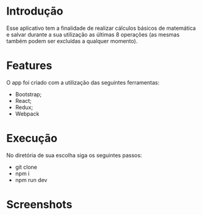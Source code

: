 # Introdução

Esse aplicativo tem a finalidade de realizar cálculos básicos de matemática e salvar durante a sua utilização as últimas 8 operações (as mesmas também podem ser excluídas a qualquer momento).

# Features

O app foi criado com a utilização das seguintes ferramentas:

- Bootstrap;
- React;
- Redux;
- Webpack

# Execução

No diretória de sua escolha siga os seguintes passos:

- git clone
- npm i
- npm run dev

# Screenshots
